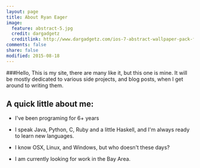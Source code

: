 ```yaml
---
layout: page
title: About Ryan Eager
image:
  feature: abstract-5.jpg
  credit: dargadgetz
  creditlink: http://www.dargadgetz.com/ios-7-abstract-wallpaper-pack-for-iphone-5-and-ipod-touch-retina/
comments: false
share: false
modified: 2015-08-18
---
```

###Hello,
This is my site, there are many like it, but this one is mine. It will be mostly dedicated to various side projects, and blog posts, when I get around to writing them. 

## A quick little about me:

 * I've been programing for 6+ years
 * I speak Java, Python, C, Ruby and a little Haskell,
   and I'm always ready to learn new languages. 

 * I know OSX, Linux, and Windows, but who doesn't these days?
 * I am currently looking for work in the Bay Area.

